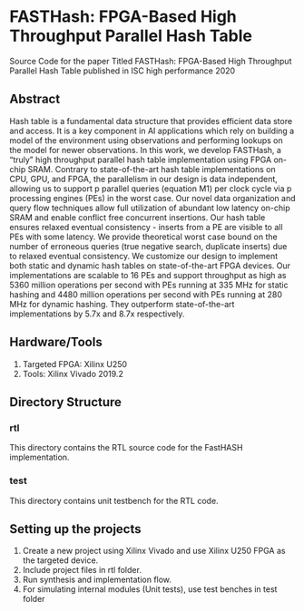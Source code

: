 # FASTHash: FPGA-Based High Throughput Parallel Hash Table
Source Code for the paper Titled FASTHash: FPGA-Based High Throughput Parallel Hash Table published in ISC high performance 2020

## Abstract
Hash table is a fundamental data structure that provides efficient data store and access. It is a key component in AI applications which rely on building a model of the environment using observations and performing lookups on the model for newer observations. In this work, we develop FASTHash, a “truly” high throughput parallel hash table implementation using FPGA on-chip SRAM. Contrary to state-of-the-art hash table implementations on CPU, GPU, and FPGA, the parallelism in our design is data independent, allowing us to support p parallel queries (equation M1) per clock cycle via p processing engines (PEs) in the worst case. Our novel data organization and query flow techniques allow full utilization of abundant low latency on-chip SRAM and enable conflict free concurrent insertions. Our hash table ensures relaxed eventual consistency - inserts from a PE are visible to all PEs with some latency. We provide theoretical worst case bound on the number of erroneous queries (true negative search, duplicate inserts) due to relaxed eventual consistency. We customize our design to implement both static and dynamic hash tables on state-of-the-art FPGA devices. Our implementations are scalable to 16 PEs and support throughput as high as 5360 million operations per second with PEs running at 335 MHz for static hashing and 4480 million operations per second with PEs running at 280 MHz for dynamic hashing. They outperform state-of-the-art implementations by 5.7x and 8.7x respectively.

## Hardware/Tools
1. Targeted FPGA: Xilinx U250 <br />
2. Tools: Xilinx Vivado 2019.2  <br />

## Directory Structure
### rtl
This directory contains the RTL source code for the FastHASH implementation.

### test
This directory contains unit testbench for the RTL code.

## Setting up the projects
1. Create a new project using Xilinx Vivado and use Xilinx U250 FPGA as the targeted device. <br />
2. Include project files in rtl folder. <br />
3. Run synthesis and implementation flow. <br />
4. For simulating internal modules (Unit tests), use test benches in test folder <br />
